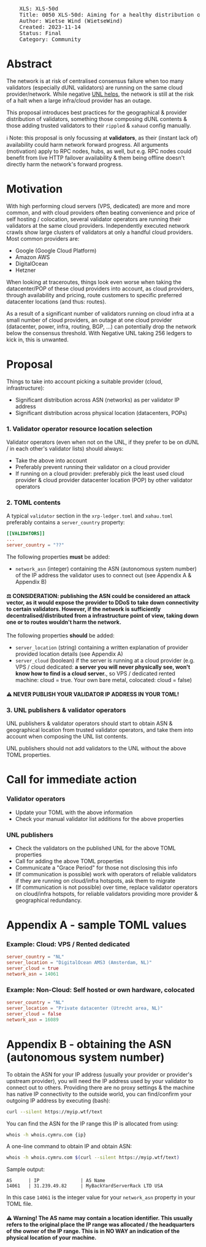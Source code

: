 <pre>
    XLS: XLS-50d
    Title: 0050 XLS-50d: Aiming for a healthy distribution of (validator) infrastructure
    Author: Wietse Wind (WietseWind)
    Created: 2023-11-14
    Status: Final
    Category: Community
</pre>

# Abstract

The network is at risk of centralised consensus failure when too many validators (especially dUNL validators) are running on the same cloud provider/network. While negative [UNL helps](.), the network is still at the risk of a halt when a large infra/cloud provider has an outage.

This proposal introduces best practices for the geographical & provider distribution of validators, something those composing dUNL contents & those adding trusted validators to their `rippled` & `xahaud` config manually.

ℹ️ Note: this proposal is only focussing at **validators**, as their (instant lack of) availability could harm network forward progress. All arguments (motivation) apply to RPC nodes, hubs, as well, but e.g. RPC nodes could benefit from live HTTP failover availability & them being offline doesn't directly harm the network's forward progress.

# Motivation

With high performing cloud servers (VPS, dedicated) are more and more common, and with cloud providers often beating convenience and price of self hosting / colocation, several validator operators are running their validators at the same cloud providers. Independently executed network crawls show large clusters of validators at only a handful cloud providers. Most common providers are:

- Google (Google Cloud Platform)
- Amazon AWS
- DigitalOcean
- Hetzner

When looking at traceroutes, things look even worse when taking the datacenter/POP of these cloud providers into account, as cloud providers, through availability and pricing, route customers to specific preferred datacenter locations (and thus: routes).

As a result of a significant number of validators running on cloud infra at a small number of cloud providers, an outage at one cloud provider (datacenter, power, infra, routing, BGP, ...) can potentially drop the network below the consensus threshold. With Negative UNL taking 256 ledgers to kick in, this is unwanted.

# Proposal

Things to take into account picking a suitable provider (cloud, infrastructure):

- Significant distribution across ASN (networks) as per validator IP address
- Significant distribution across physical location (datacenters, POPs)

### 1. Validator operator resource location selection

Validator operators (even when not on the UNL, if they prefer to be on dUNL / in each other's validator lists) should always:

- Take the above into account
- Preferably prevent running their validator on a cloud provider
- If running on a cloud provider: preferably pick the least used cloud provider & cloud provider datacenter location (POP) by other validator operators

### 2. TOML contents

A typical `validator` section in the `xrp-ledger.toml` and `xahau.toml` preferably contains a `server_country` property:

```toml
[[VALIDATORS]]
...
server_country = "??"
```

The following properties **must** be added:

- `network_asn` (integer) containing the ASN (autonomous system number) of the IP address the validator uses to connect out (see Appendix A & Appendix B)

#### ⚖️ **CONSIDERATION: publishing the ASN could be considered an attack vector, as it would expose the provider to DDoS to take down connectivity to certain validators. However, if the network is sufficiently decentralised/distributed from a infrastructure point of view, taking down one or to routes wouldn't harm the network.**

The following properties **should** be added:

- `server_location` (string) containing a written explanation of provider provided location details (see Appendix A)
- `server_cloud` (boolean) if the server is running at a cloud provider (e.g. VPS / cloud dedicated: **a server you will never physically see, won't know how to find is a cloud server.**, so VPS / dedicated rented machine: cloud = true. Your own bare metal, colocated: cloud = false)

#### ⚠️ **NEVER PUBLISH YOUR VALIDATOR IP ADDRESS IN YOUR TOML!**

### 3. UNL publishers & validator operators

UNL publishers & validator operators should start to obtain ASN & geographical location from trusted validator operators, and take them into account when composing the UNL list contents.

UNL publishers should not add validators to the UNL without the above TOML properties.

# Call for immediate action

### Validator operators

- Update your TOML with the above information
- Check your manual validator list additions for the above properties

### UNL publishers

- Check the validators on the published UNL for the above TOML properties
- Call for adding the above TOML properties
- Communicate a "Grace Period" for those not disclosing this info
- (If communication is possible) work with operators of reliable validators if they are running on cloud/infra hotspots, ask them to migrate
- (If communication is not possible) over time, replace validator operators on cloud/infra hotspots, for reliable validators providing more provider & geographical redundancy.

# Appendix A - sample TOML values

### Example: Cloud: VPS / Rented dedicated

```toml
server_country = "NL"
server_location = "DigitalOcean AMS3 (Amsterdam, NL)"
server_cloud = true
network_asn = 14061
```

### Example: Non-Cloud: Self hosted or own hardware, colocated

```toml
server_country = "NL"
server_location = "Private datacenter (Utrecht area, NL)"
server_cloud = false
network_asn = 16089
```

# Appendix B - obtaining the ASN (autonomous system number)

To obtain the ASN for your IP address (usually your provider or provider's upstream provider), you will need the IP address used by your validator to connect out to others. Providing there are no proxy settings & the machine has native IP connectivity to the outside world, you can find/confirm your outgoing IP address by executing (bash):

```bash
curl --silent https://myip.wtf/text
```

You can find the ASN for the IP range this IP is allocated from using:

```bash
whois -h whois.cymru.com {ip}
```

A one-line command to obtain IP and obtain ASN:

```bash
whois -h whois.cymru.com $(curl --silent https://myip.wtf/text)
```

Sample output:

```
AS      | IP               | AS Name
14061   | 31.239.49.82     | MyBackYardServerRack LTD USA
```

In this case `14061` is the integer value for your `network_asn` property in your TOML file.

#### ⚠️ **Warning! The AS name may contain a location identifier. This usually refers to the original place the IP range was allocated / the headquarters of the owner of the IP range. This is in NO WAY an indication of the physical location of your machine.**

